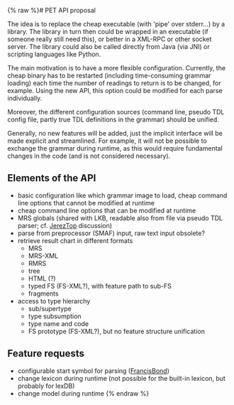 {% raw %}# PET API proposal

The idea is to replace the cheap executable (with 'pipe' over stderr...)
by a library. The library in turn then could be wrapped in an executable
(if someone really still need this), or better in a XML-RPC or other
socket server. The library could also be called directly from Java (via
JNI) or scripting languages like Python.

The main motivation is to have a more flexible configuration. Currently,
the cheap binary has to be restarted (including time-consuming grammar
loading) each time the number of readings to return is to be changed,
for example. Using the new API, this option could be modified for each
parse individually.

Moreover, the different configuration sources (command line, pseudo TDL
config file, partly true TDL definitions in the grammar) should be
unified.

Generally, no new features will be added, just the implicit interface
will be made explicit and streamlined. For example, it will not be
possible to exchange the grammar during runtime, as this would require
fundamental changes in the code (and is not considered necessary).

## Elements of the API

- basic configuration like which grammar image to load, cheap command
line options that cannot be modified at runtime
- cheap command line options that can be modified at runtime
- MRS globals (shared with LKB, readable also from file via pseudo TDL
parser; cf. [JerezTop](https://blog.inductorsoftware.com/docsproto/summits/JerezTop) discussion)
- parse from preprocessor (SMAF) input, raw text input obsolete?
- retrieve result chart in different formats
  - MRS
  - MRS-XML
  - RMRS
  - tree
  - HTML (?)
  - typed FS (FS-XML?), with feature path to sub-FS
  - fragments
- access to type hierarchy
  - sub/supertype
  - type subsumption
  - type name and code
  - FS prototype (FS-XML?), but no feature structure unification

## Feature requests

- configurable start symbol for parsing ([FrancisBond](https://blog.inductorsoftware.com/docsproto/tools/FrancisBond))
- change lexicon during runtime (not possible for the built-in
lexicon, but probably for lexDB)
- change model during runtime
<update date omitted for speed>{% endraw %}